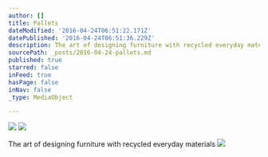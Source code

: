 ```yaml
---
author: []
title: Pallets
dateModified: '2016-04-24T06:51:22.171Z'
datePublished: '2016-04-24T06:51:36.229Z'
description: The art of designing furniture with recycled everyday materials
sourcePath: _posts/2016-04-24-pallets.md
published: true
starred: false
inFeed: true
hasPage: false
inNav: false
_type: MediaObject

---
```

![](https://the-grid-user-content.s3-us-west-2.amazonaws.com/99d05006-a376-4412-9417-e127d34f2316.jpg)
![](https://the-grid-user-content.s3-us-west-2.amazonaws.com/b638ba9c-fb2c-4d88-b194-9f3c61262a43.jpg)

The art of designing furniture with recycled everyday materials
![](https://the-grid-user-content.s3-us-west-2.amazonaws.com/d96b846f-8a67-43cc-b6af-798ac95a20b6.jpg)